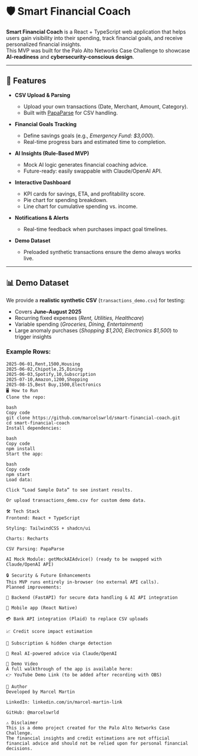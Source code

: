 # 🛡️ Smart Financial Coach

**Smart Financial Coach** is a React + TypeScript web application that helps users gain visibility into their spending, track financial goals, and receive personalized financial insights.  
This MVP was built for the Palo Alto Networks Case Challenge to showcase **AI-readiness** and **cybersecurity-conscious design**.

---

## 🚀 Features

- **CSV Upload & Parsing**
  - Upload your own transactions (Date, Merchant, Amount, Category).
  - Built with [PapaParse](https://www.papaparse.com/) for CSV handling.

- **Financial Goals Tracking**
  - Define savings goals (e.g., *Emergency Fund: $3,000*).
  - Real-time progress bars and estimated time to completion.

- **AI Insights (Rule-Based MVP)**
  - Mock AI logic generates financial coaching advice.
  - Future-ready: easily swappable with Claude/OpenAI API.

- **Interactive Dashboard**
  - KPI cards for savings, ETA, and profitability score.
  - Pie chart for spending breakdown.
  - Line chart for cumulative spending vs. income.

- **Notifications & Alerts**
  - Real-time feedback when purchases impact goal timelines.

- **Demo Dataset**
  - Preloaded synthetic transactions ensure the demo always works live.

---

## 📊 Demo Dataset

We provide a **realistic synthetic CSV** (`transactions_demo.csv`) for testing:

- Covers **June–August 2025**  
- Recurring fixed expenses (*Rent, Utilities, Healthcare*)  
- Variable spending (*Groceries, Dining, Entertainment*)  
- Large anomaly purchases (*Shopping $1,200, Electronics $1,500*) to trigger insights  

### Example Rows:
```csv
2025-06-01,Rent,1500,Housing
2025-06-02,Chipotle,25,Dining
2025-06-03,Spotify,10,Subscription
2025-07-10,Amazon,1200,Shopping
2025-08-15,Best Buy,1500,Electronics
🖥️ How to Run
Clone the repo:

bash
Copy code
git clone https://github.com/marcelswrld/smart-financial-coach.git
cd smart-financial-coach
Install dependencies:

bash
Copy code
npm install
Start the app:

bash
Copy code
npm start
Load data:

Click “Load Sample Data” to see instant results.

Or upload transactions_demo.csv for custom demo data.

🛠️ Tech Stack
Frontend: React + TypeScript

Styling: TailwindCSS + shadcn/ui

Charts: Recharts

CSV Parsing: PapaParse

AI Mock Module: getMockAIAdvice() (ready to be swapped with Claude/OpenAI API)

🔒 Security & Future Enhancements
This MVP runs entirely in-browser (no external API calls).
Planned improvements:

🔐 Backend (FastAPI) for secure data handling & AI API integration

📱 Mobile app (React Native)

💳 Bank API integration (Plaid) to replace CSV uploads

📈 Credit score impact estimation

🔎 Subscription & hidden charge detection

🤖 Real AI-powered advice via Claude/OpenAI

🎥 Demo Video
A full walkthrough of the app is available here:
👉 YouTube Demo Link (to be added after recording with OBS)

👤 Author
Developed by Marcel Martin

LinkedIn: linkedin.com/in/marcel-martin-link

GitHub: @marcelswrld

⚠️ Disclaimer
This is a demo project created for the Palo Alto Networks Case Challenge.
The financial insights and credit estimations are not official financial advice and should not be relied upon for personal financial decisions.
